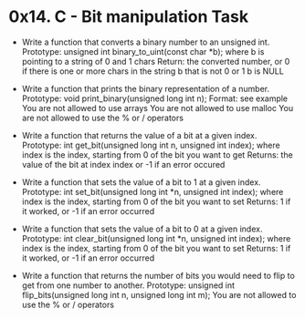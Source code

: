 # 0x14. C - Bit manipulation Task
* Write a function that converts a binary number to an unsigned int.
	Prototype: unsigned int binary_to_uint(const char *b);
	where b is pointing to a string of 0 and 1 chars
	Return: the converted number, or 0 if
		there is one or more chars in the string b that is not 0 or 1
		b is NULL

* Write a function that prints the binary representation of a number.
	Prototype: void print_binary(unsigned long int n);
	Format: see example
	You are not allowed to use arrays
	You are not allowed to use malloc
	You are not allowed to use the % or / operators

* Write a function that returns the value of a bit at a given index.
	Prototype: int get_bit(unsigned long int n, unsigned int index);
	where index is the index, starting from 0 of the bit you want to get
	Returns: the value of the bit at index index or -1 if an error occured

* Write a function that sets the value of a bit to 1 at a given index.
	Prototype: int set_bit(unsigned long int *n, unsigned int index);
	where index is the index, starting from 0 of the bit you want to set
	Returns: 1 if it worked, or -1 if an error occurred

* Write a function that sets the value of a bit to 0 at a given index.
	Prototype: int clear_bit(unsigned long int *n, unsigned int index);
	where index is the index, starting from 0 of the bit you want to set
	Returns: 1 if it worked, or -1 if an error occurred

* Write a function that returns the number of bits you would need to flip to get from one number to another.
	Prototype: unsigned int flip_bits(unsigned long int n, unsigned long int m);
	You are not allowed to use the % or / operators

